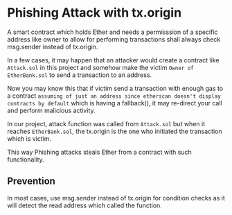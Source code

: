 # Phishing Attack with tx.origin

A smart contract which holds Ether and needs a permisssion of a specific address like owner to allow for performing transactions shall always check msg.sender instead of tx.origin.

In a few cases, it may happen that an attacker would create a contract like `Attack.sol` in this project and somehow make the victim `Owner of EtherBank.sol` to send a transaction to an address.

Now you may know this that if victim send a transaction with enough gas to a contract ` assuming of just an address since etherscan doesn't display contracts by default ` which is having a fallback(), it may re-direct your call and perform malicious activity.

In our project, attack function was called from `Attack.sol` but when it reaches `EtherBank.sol`, the tx.origin is the one who initiated the transaction which is victim.

This way Phishing attacks steals Ether from a contract with such functionality.

## Prevention 

In most cases, use msg.sender instead of tx.origin for condition checks as it will detect the read address which called the function.
